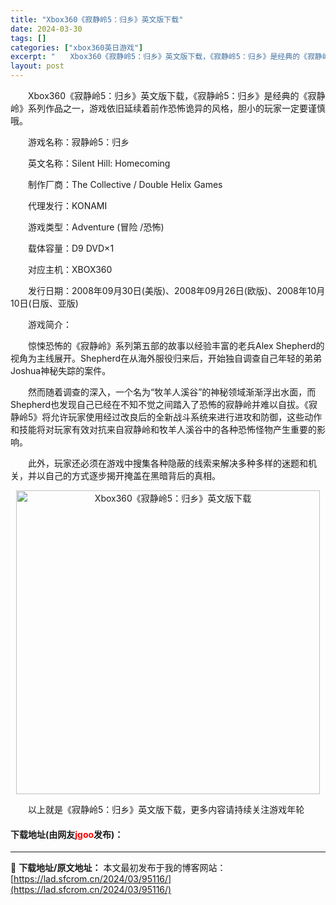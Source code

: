 ```yaml
---
title: "Xbox360《寂静岭5：归乡》英文版下载"
date: 2024-03-30
tags: []
categories: ["xbox360英日游戏"]
excerpt: "　　Xbox360《寂静岭5：归乡》英文版下载，《寂静岭5：归乡》是经典的《寂静岭》系列作品之一，游戏依旧延续着前作恐怖诡异的风格，胆小的玩家一定要谨慎哦。 　　游戏名称：寂静岭5：归乡 　　英文名称：Silent Hill: Homecoming 　　制作厂商：The Collective / D&hellip;"
layout: post
---
```


 <p>　　Xbox360《寂静岭5：归乡》英文版下载，《寂静岭5：归乡》是经典的《寂静岭》系列作品之一，游戏依旧延续着前作恐怖诡异的风格，胆小的玩家一定要谨慎哦。</p> <p>　　游戏名称：寂静岭5：归乡</p> <p>　　英文名称：Silent Hill: Homecoming</p> <p>　　制作厂商：The Collective / Double Helix Games</p> <p>　　代理发行：KONAMI</p> <p>　　游戏类型：Adventure (冒险 /恐怖)</p> <p>　　载体容量：D9 DVD&times;1</p> <p>　　对应主机：XBOX360</p> <p>　　发行日期：2008年09月30日(美版)、2008年09月26日(欧版)、2008年10月10日(日版、亚版)</p> <p>　　游戏简介：</p> <p>　　惊悚恐怖的《寂静岭》系列第五部的故事以经验丰富的老兵Alex Shepherd的视角为主线展开。Shepherd在从海外服役归来后，开始独自调查自己年轻的弟弟Joshua神秘失踪的案件。</p> <p>　　然而随着调查的深入，一个名为&ldquo;牧羊人溪谷&rdquo;的神秘领域渐渐浮出水面，而Shepherd也发现自己已经在不知不觉之间踏入了恐怖的寂静岭并难以自拔。《寂静岭5》将允许玩家使用经过改良后的全新战斗系统来进行进攻和防御，这些动作和技能将对玩家有效对抗来自寂静岭和牧羊人溪谷中的各种恐怖怪物产生重要的影响。</p> <p>　　此外，玩家还必须在游戏中搜集各种隐蔽的线索来解决多种多样的迷题和机关，并以自己的方式逐步揭开掩盖在黑暗背后的真相。</p> <p align="center"><img align="" border="0" src="https://lad.sfcrom.cn/wp-content/uploads/2024/03/20240330_6607d36dea5d7.jpg" width="486" alt="Xbox360《寂静岭5：归乡》英文版下载" /></p> <p>　　以上就是《寂静岭5：归乡》英文版下载，更多内容请持续关注游戏年轮</p> <p><h4>下载地址(由网友<font color="red">jgoo</font>发布)：</h4></p> 

---
📖 **下载地址/原文地址：** 本文最初发布于我的博客网站：[https://lad.sfcrom.cn/2024/03/95116/](https://lad.sfcrom.cn/2024/03/95116/)
